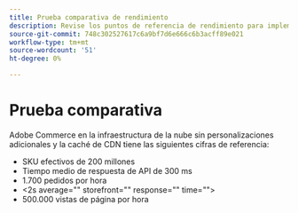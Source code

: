 ```yaml
---
title: Prueba comparativa de rendimiento
description: Revise los puntos de referencia de rendimiento para implementaciones de Adobe Commerce alojadas en la infraestructura de nube de Adobe.
source-git-commit: 748c302527617c6a9bf7d6e666c6b3acff89e021
workflow-type: tm+mt
source-wordcount: '51'
ht-degree: 0%

---
```



# Prueba comparativa

Adobe Commerce en la infraestructura de la nube sin personalizaciones adicionales y la caché de CDN tiene las siguientes cifras de referencia:

- SKU efectivos de 200 millones
- Tiempo medio de respuesta de API de 300 ms
- 1.700 pedidos por hora
- &lt;2s average=&quot;&quot; storefront=&quot;&quot; response=&quot;&quot; time=&quot;&quot;>
- 500.000 vistas de página por hora
